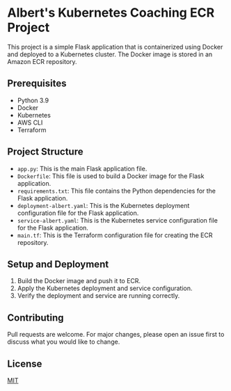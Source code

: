 # Albert's Kubernetes Coaching ECR Project

This project is a simple Flask application that is containerized using Docker and deployed to a Kubernetes cluster. The Docker image is stored in an Amazon ECR repository.

## Prerequisites

- Python 3.9
- Docker
- Kubernetes
- AWS CLI
- Terraform

## Project Structure

- `app.py`: This is the main Flask application file.
- `Dockerfile`: This file is used to build a Docker image for the Flask application.
- `requirements.txt`: This file contains the Python dependencies for the Flask application.
- `deployment-albert.yaml`: This is the Kubernetes deployment configuration file for the Flask application.
- `service-albert.yaml`: This is the Kubernetes service configuration file for the Flask application.
- `main.tf`: This is the Terraform configuration file for creating the ECR repository.

## Setup and Deployment

1. Build the Docker image and push it to ECR.
2. Apply the Kubernetes deployment and service configuration.
3. Verify the deployment and service are running correctly.

## Contributing

Pull requests are welcome. For major changes, please open an issue first to discuss what you would like to change.

## License

[MIT](https://choosealicense.com/licenses/mit/)
